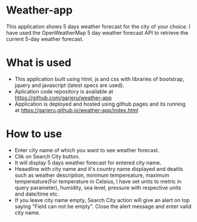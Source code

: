 # Weather-app
This application shows 5 days weather forecast for the city of your choice. I have used the OpenWeatherMap 5 day weather forecast API to retrieve the current 5-day weather forecast.

# What is used
* This application built using html, js and css with libraries of bootstrap, jquery and javascript (latest specs are used).
* Aplication code repository is available at https://github.com/garjeru/weather-app
* Application is deployed and hosted using github pages and its running at https://garjeru.github.io/weather-app/index.html

# How to use
* Enter city name of which you want to see weather forecast.
* Clik on Search City button.
* It will display 5 days weather forecast for entered city name.
* Heaadline with city name and it's country name displayed and deatils such as weather description, minimum tempereature, maximum tempereature(For temperature in Celsius, I have set units to metric in query parameter), humidity, sea level, pressure with respective units and date/time etc.
* If you leave city name empty, Search City action will give an alert on top saying "Field can not be empty". Close the alert message and enter valid city name.
